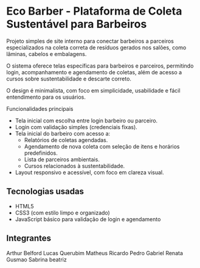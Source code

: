 # Eco Barber - Plataforma de Coleta Sustentável para Barbeiros

Projeto simples de site interno para conectar barbeiros a parceiros especializados na coleta correta de resíduos gerados nos salões, como lâminas, cabelos e embalagens. 

O sistema oferece telas específicas para barbeiros e parceiros, permitindo login, acompanhamento e agendamento de coletas, além de acesso a cursos sobre sustentabilidade e descarte correto.

O design é minimalista, com foco em simplicidade, usabilidade e fácil entendimento para os usuários.

Funcionalidades principais

- Tela inicial com escolha entre login barbeiro ou parceiro.
- Login com validação simples (credenciais fixas).
- Tela inicial do barbeiro com acesso a:
  - Relatórios de coletas agendadas.
  - Agendamento de nova coleta com seleção de itens e horários predefinidos.
  - Lista de parceiros ambientais.
  - Cursos relacionados à sustentabilidade.
- Layout responsivo e acessível, com foco em clareza visual.

## Tecnologias usadas

- HTML5
- CSS3 (com estilo limpo e organizado)
- JavaScript básico para validação de login e agendamento

## Integrantes
Arthur Belford
Lucas Querubim
Matheus Ricardo
Pedro Gabriel 
Renata Gusmao 
Sabrina beatriz
